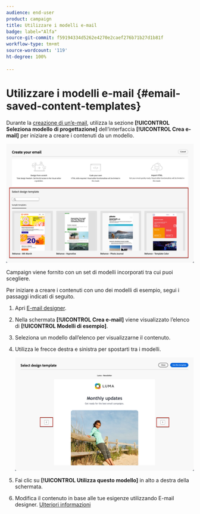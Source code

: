 ```yaml
---
audience: end-user
product: campaign
title: Utilizzare i modelli e-mail
badge: label="Alfa"
source-git-commit: f59194334d5262e4270e2caef276b71b27d1b81f
workflow-type: tm+mt
source-wordcount: '119'
ht-degree: 100%

---
```


# Utilizzare i modelli e-mail {#email-saved-content-templates}

Durante la [creazione di un’e-mail](../email/create-email.md), utilizza la sezione **[!UICONTROL Seleziona modello di progettazione]** dell’interfaccia **[!UICONTROL Crea e-mail]** per iniziare a creare i contenuti da un modello.

![](assets/email_designer-sample-templates.png)

Campaign viene fornito con un set di modelli incorporati tra cui puoi scegliere.

Per iniziare a creare i contenuti con uno dei modelli di esempio, segui i passaggi indicati di seguito.

1. Apri [E-mail designer](get-started-email-designer.md).

1. Nella schermata **[!UICONTROL Crea e-mail]** viene visualizzato l’elenco di **[!UICONTROL Modelli di esempio]**.

1. Seleziona un modello dall’elenco per visualizzarne il contenuto.

1. Utilizza le frecce destra e sinistra per spostarti tra i modelli.

   ![](assets/email_designer-sample-templates-navigate.png)

1. Fai clic su **[!UICONTROL Utilizza questo modello]** in alto a destra della schermata.

1. Modifica il contenuto in base alle tue esigenze utilizzando E-mail designer. [Ulteriori informazioni](create-email-content.md)
